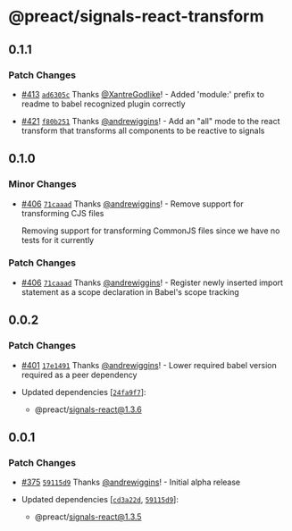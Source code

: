 # @preact/signals-react-transform

## 0.1.1

### Patch Changes

- [#413](https://github.com/preactjs/signals/pull/413) [`ad6305c`](https://github.com/preactjs/signals/commit/ad6305c973160fb1272b6ad2e3783e6e3410f9de) Thanks [@XantreGodlike](https://github.com/XantreGodlike)! - Added 'module:' prefix to readme to babel recognized plugin correctly

* [#421](https://github.com/preactjs/signals/pull/421) [`f80b251`](https://github.com/preactjs/signals/commit/f80b251d7333e1a1d82e537969a15ba17657c82f) Thanks [@andrewiggins](https://github.com/andrewiggins)! - Add an "all" mode to the react transform that transforms all components to be reactive to signals

## 0.1.0

### Minor Changes

- [#406](https://github.com/preactjs/signals/pull/406) [`71caaad`](https://github.com/preactjs/signals/commit/71caaad9c69da4bd6a1c9bf1926562162a109dfb) Thanks [@andrewiggins](https://github.com/andrewiggins)! - Remove support for transforming CJS files

  Removing support for transforming CommonJS files since we have no tests for it currently

### Patch Changes

- [#406](https://github.com/preactjs/signals/pull/406) [`71caaad`](https://github.com/preactjs/signals/commit/71caaad9c69da4bd6a1c9bf1926562162a109dfb) Thanks [@andrewiggins](https://github.com/andrewiggins)! - Register newly inserted import statement as a scope declaration in Babel's scope tracking

## 0.0.2

### Patch Changes

- [#401](https://github.com/preactjs/signals/pull/401) [`17e1491`](https://github.com/preactjs/signals/commit/17e1491a27afedc714c6b0ab1e9fbf88d0d6433c) Thanks [@andrewiggins](https://github.com/andrewiggins)! - Lower required babel version required as a peer dependency

- Updated dependencies [[`24fa9f7`](https://github.com/preactjs/signals/commit/24fa9f791d70baba35bdce722f71ce63ac091a4d)]:
  - @preact/signals-react@1.3.6

## 0.0.1

### Patch Changes

- [#375](https://github.com/preactjs/signals/pull/375) [`59115d9`](https://github.com/preactjs/signals/commit/59115d9ea6dfa073255f9803dd7e8a09892d2acc) Thanks [@andrewiggins](https://github.com/andrewiggins)! - Initial alpha release

- Updated dependencies [[`cd3a22d`](https://github.com/preactjs/signals/commit/cd3a22d628c3a535108bc45b8151505dd6fc51c8), [`59115d9`](https://github.com/preactjs/signals/commit/59115d9ea6dfa073255f9803dd7e8a09892d2acc)]:
  - @preact/signals-react@1.3.5
